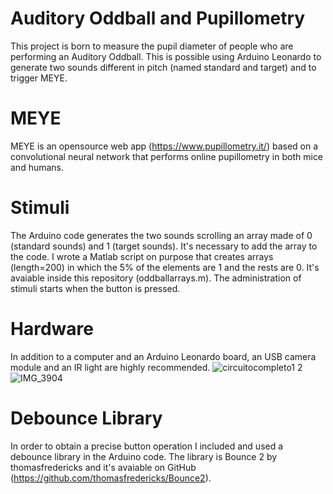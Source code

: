 # Auditory Oddball and Pupillometry
This project is born to measure the pupil diameter of people who are performing an Auditory Oddball. This is possible using Arduino Leonardo to generate two sounds different in pitch (named standard and target) and to trigger MEYE. 
# MEYE
MEYE is an opensource web app (https://www.pupillometry.it/) based on a convolutional neural network that performs online pupillometry in both mice and humans. 
# Stimuli
The Arduino code generates the two sounds scrolling an array made of 0 (standard sounds) and 1 (target sounds). It's necessary to add the array to the code. I wrote a Matlab script on purpose that creates arrays (length=200) in which the 5% of the elements are 1 and the rests are 0. It's avaiable inside this repository (oddballarrays.m). The administration of stimuli starts when the button is pressed. 
# Hardware 
In addition to a computer and an Arduino Leonardo board, an USB camera module and an IR light are highly recommended.
![circuitocompleto1 2](https://github.com/matildaercolanelli/AuditoryOddball/assets/134204071/b4fcdda3-ff5a-4415-97e9-dee3a9b72e96)
![IMG_3904](https://github.com/matildaercolanelli/Auditory-Oddball-Pupillometry/assets/134204071/8de6f250-9c13-4003-8d37-3ff352b999d2)
# Debounce Library
In order to obtain a precise button operation I included and used a debounce library in the Arduino code. The library is Bounce 2 by thomasfredericks and it's avaiable on GitHub (https://github.com/thomasfredericks/Bounce2).
